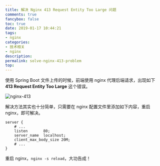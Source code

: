 ```yaml
---
title: 解决 Nginx 413 Request Entity Too Large 问题
comments: true
fancybox: false
toc: true
date: 2019-01-17 10:44:21
tags:
- nginx
categories:
- 技术相关
- nginx
description:
permalink: solve-nginx-413-problem
top:
---
```

使用 Spring Boot 文件上传的时候，前端使用 nginx 代理后端请求，出现如下 **413 Request Entity Too Large** 这个错误。

![nginx-413](https://static.xkcoding.com/blog/solve-nginx-413-problem/image-nginx.png)

<!--more-->

解决方法其实也十分简单，只需要在 nginx 配置文件里添加如下内容，重启 nginx，即可解决。

```nginx
server {  
    # ...
    listen       80;
    server_name  localhost;
    client_max_body_size 20M;
    # ...
}
```

重启 nginx，`nginx -s reload`，大功告成！